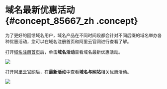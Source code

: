 # 域名最新优惠活动 {#concept_85667_zh .concept}

为了更好的回馈域名用户，域名产品在不同时间段都会针对不同后缀的域名举办各种优惠活动，您可以在域名注册首页和阿里云官网进行查看了解。

打开[域名注册首页](https://wanwang.aliyun.com/)后，单击**域名活动**查看域名最新优惠活动。

![](http://static-aliyun-doc.oss-cn-hangzhou.aliyuncs.com/assets/img/121134/155643839345681_zh-CN.png)

打开[阿里云官网](https://www.aliyun.com/)后，在**最新活动**中查看**域名与网站**相关优惠活动。

![](http://static-aliyun-doc.oss-cn-hangzhou.aliyuncs.com/assets/img/121134/155643839445679_zh-CN.png)

